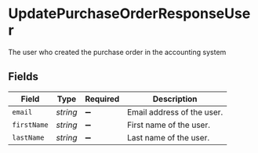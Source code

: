 # UpdatePurchaseOrderResponseUser

The user who created the purchase order in the accounting system


## Fields

| Field                      | Type                       | Required                   | Description                |
| -------------------------- | -------------------------- | -------------------------- | -------------------------- |
| `email`                    | *string*                   | :heavy_minus_sign:         | Email address of the user. |
| `firstName`                | *string*                   | :heavy_minus_sign:         | First name of the user.    |
| `lastName`                 | *string*                   | :heavy_minus_sign:         | Last name of the user.     |